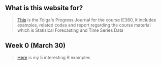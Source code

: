 ## What is this website for?
>[This](https://github.com/BU-IE-360/spring21-TolgaErdogann) is the Tolga's Progress Journal for the course IE360, it includes examples, related codes and report regarding the course material which is Statisical Forecasting and Time Series Data

## Week 0 (March 30)

>[Here](Files/IE360_Spring21_Homework0.html) is my 5 interesting R examples